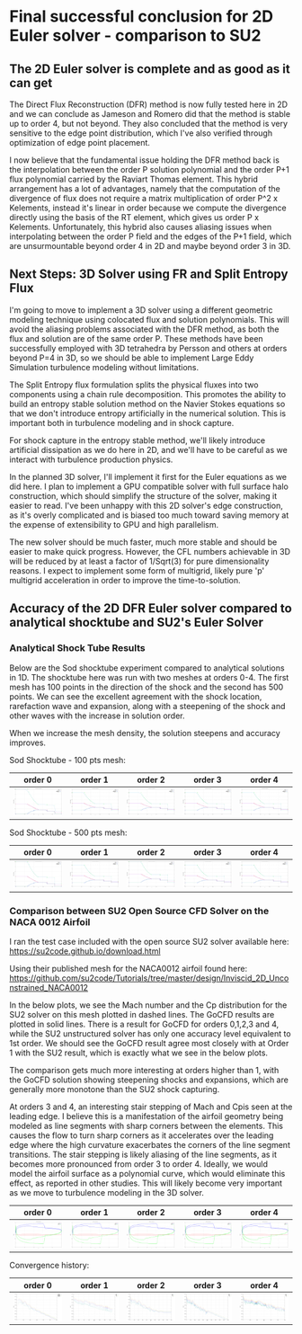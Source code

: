 # Final successful conclusion for 2D Euler solver - comparison to SU2

## The 2D Euler solver is complete and as good as it can get

The Direct Flux Reconstruction (DFR) method is now fully tested here in 2D 
and we can conclude as Jameson and Romero did that the method is stable up 
to order 4, but not beyond. They also concluded that the method is very 
sensitive to the edge point distribution, which I've also verified through 
optimization of edge point placement.

I now believe that the fundamental issue holding the DFR method back is the 
interpolation between the order P solution polynomial and the order P+1 flux 
polynomial carried by the Raviart Thomas element. This hybrid arrangement 
has a lot of advantages, namely that the computation of the divergence of 
flux does not require a matrix multiplication of order P^2 x Kelements, 
instead it's linear in order because we compute the divergence directly 
using the basis of the RT element, which gives us order P x Kelements. 
Unfortunately, this hybrid also causes aliasing issues when interpolating 
between the order P field and the edges of the P+1 field, which are 
unsurmountable beyond order 4 in 2D and maybe beyond order 3 in 3D.

## Next Steps: 3D Solver using FR and Split Entropy Flux

I'm going to move to implement a 3D solver using a different geometric 
modeling technique using colocated flux and solution polynomials. This will 
avoid the aliasing problems associated with the DFR method, as both the flux 
and solution are of the same order P. These methods have been successfully 
employed with 3D tetrahedra by Persson and others at orders beyond P=4 in 3D,
so we should be able to implement Large Eddy Simulation turbulence modeling 
without limitations.

The Split Entropy flux formulation splits the physical fluxes into two 
components using a chain rule decomposition. This promotes the ability to 
build an entropy stable solution method on the Navier Stokes equations so 
that we don't introduce entropy artificially in the numerical solution. This 
is important both in turbulence modeling and in shock capture.

For shock capture in the entropy stable method, we'll likely introduce 
artificial dissipation as we do here in 2D, and we'll have to be careful as 
we interact with turbulence production physics.

In the planned 3D solver, I'll implement it first for the Euler equations as 
we did here. I plan to implement a GPU compatible solver with full surface 
halo construction, which should simplify the structure of the solver, making 
it easier to read. I've been unhappy with this 2D solver's edge construction,
as it's overly complicated and is biased too much toward saving memory at 
the expense of extensibility to GPU and high parallelism.

The new solver should be much faster, much more stable and should be easier 
to make quick progress. However, the CFL numbers achievable in 3D will be 
reduced by at least a factor of 1/Sqrt(3) for pure dimensionality reasons. I 
expect to implement some form of multigrid, likely pure 'p' multigrid 
acceleration in order to improve the time-to-solution.

## Accuracy of the 2D DFR Euler solver compared to analytical shocktube and SU2's Euler Solver

### Analytical Shock Tube Results

Below are the Sod shocktube experiment compared to analytical solutions in 
1D. The shocktube here was run with two meshes at orders 0-4. The first mesh 
has 100 points in the direction of the shock and the second has 500 points. 
We can see the excellent agreement with the shock location, rarefaction wave 
and expansion, along with a steepening of the shock and other waves with the 
increase in solution order.

When we increase the mesh density, the solution steepens and accuracy improves.

Sod Shocktube - 100 pts mesh:

| order 0 | order 1 | order 2 | order 3 | order 4 |
|-----------------------------------|----------------------------------|-----------------------------------|----------------------------------|-----------------------------------|
| ![](shocktube-100pts-order0.png)  | ![](shocktube-100pts-order1.png) | ![](shocktube-100pts-order2.png)  | ![](shocktube-100pts-order3.png) | ![](shocktube-100pts-order4.png)  |

Sod Shocktube - 500 pts mesh:

| order 0 | order 1 | order 2 | order 3 | order 4 |
|-----------------------------------|----------------------------------|-----------------------------------|----------------------------------|-----------------------------------|
| ![](shocktube-500pts-order0.png)  | ![](shocktube-500pts-order1.png) | ![](shocktube-500pts-order2.png)  | ![](shocktube-500pts-order3.png) | ![](shocktube-500pts-order4.png)  |

### Comparison between SU2 Open Source CFD Solver on the NACA 0012 Airfoil

I ran the test case included with the open source SU2 solver available here:
https://su2code.github.io/download.html

Using their published mesh for the NACA0012 airfoil found here:
https://github.com/su2code/Tutorials/tree/master/design/Inviscid_2D_Unconstrained_NACA0012

In the below plots, we see the Mach number and the Cp distribution for the 
SU2 solver on this mesh plotted in dashed lines. The GoCFD results are 
plotted in solid lines. There is a result for GoCFD for orders 0,1,2,3 and 4,
while the SU2 unstructured solver has only one accuracy level equivalent to 
1st order. We should see the GoCFD result agree most closely with at Order 1 
with the SU2 result, which is exactly what we see in the below plots.

The comparison gets much more interesting at orders higher than 1, with the 
GoCFD solution showing steepening shocks and expansions, which are generally 
more monotone than the SU2 shock capturing.

At orders 3 and 4, an interesting stair stepping of Mach and Cpis seen at the 
leading edge. I believe this is a manifestation of the airfoil geometry 
being modeled as line segments with sharp corners between the elements. This 
causes the flow to turn sharp corners as it accelerates over the leading 
edge where the high curvature exacerbates the corners of the line segment 
transitions. The stair stepping is likely aliasing of the line segments, as 
it becomes more pronounced from order 3 to order 4. Ideally, we would model 
the airfoil surface as a polynomial curve, which would eliminate this effect,
as reported in other studies. This will likely become very important as we 
move to turbulence modeling in the 3D solver.

| order 0                          | order 1                          | order 2                          | order 3                          | order 4                          |
|----------------------------------|----------------------------------|----------------------------------|----------------------------------|----------------------------------|
| ![](naca0012-comparetoSU2-0.png) | ![](naca0012-comparetoSU2-1.png) | ![](naca0012-comparetoSU2-2.png) | ![](naca0012-comparetoSU2-3.png) | ![](naca0012-comparetoSU2-4.png) |

Convergence history:

| order 0                               | order 1                               | order 2                               | order 3                               | order 4                               |
|---------------------------------------|---------------------------------------|---------------------------------------|---------------------------------------|---------------------------------------|
| ![](naca0012-conv-comparetoSU2-0.png) | ![](naca0012-conv-comparetoSU2-1.png) | ![](naca0012-conv-comparetoSU2-2.png) | ![](naca0012-conv-comparetoSU2-3.png) | ![](naca0012-conv-comparetoSU2-4.png) |
